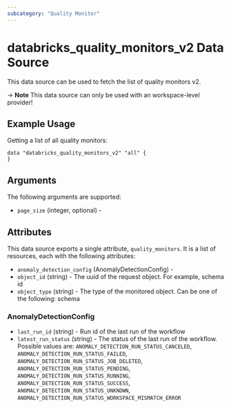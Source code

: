 ```yaml
---
subcategory: "Quality Monitor"
---
```

# databricks_quality_monitors_v2 Data Source
This data source can be used to fetch the list of quality monitors v2.

-> **Note** This data source can only be used with an workspace-level provider!

## Example Usage
Getting a list of all quality monitors:

```hcl
data "databricks_quality_monitors_v2" "all" {
}
```


## Arguments
The following arguments are supported:
* `page_size` (integer, optional) - 



## Attributes
This data source exports a single attribute, `quality_monitors`. It is a list of resources, each with the following attributes:
* `anomaly_detection_config` (AnomalyDetectionConfig) - 
* `object_id` (string) - The uuid of the request object. For example, schema id
* `object_type` (string) - The type of the monitored object. Can be one of the following: schema

### AnomalyDetectionConfig
* `last_run_id` (string) - Run id of the last run of the workflow
* `latest_run_status` (string) - The status of the last run of the workflow. Possible values are: `ANOMALY_DETECTION_RUN_STATUS_CANCELED`, `ANOMALY_DETECTION_RUN_STATUS_FAILED`, `ANOMALY_DETECTION_RUN_STATUS_JOB_DELETED`, `ANOMALY_DETECTION_RUN_STATUS_PENDING`, `ANOMALY_DETECTION_RUN_STATUS_RUNNING`, `ANOMALY_DETECTION_RUN_STATUS_SUCCESS`, `ANOMALY_DETECTION_RUN_STATUS_UNKNOWN`, `ANOMALY_DETECTION_RUN_STATUS_WORKSPACE_MISMATCH_ERROR`